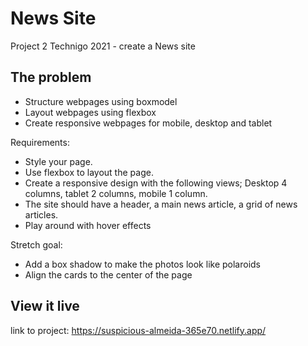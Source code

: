 # News Site

Project 2 Technigo 2021 - create a News site

## The problem

- Structure webpages using boxmodel
- Layout webpages using flexbox
- Create responsive webpages for mobile, desktop and tablet

Requirements: 
- Style your page.
- Use flexbox to layout the page.
- Create a responsive design with the following views; Desktop 4 columns, tablet 2 columns, mobile 1 column.
- The site should have a header, a main news article, a grid of news articles.
- Play around with hover effects

Stretch goal: 
- Add a box shadow to make the photos look like polaroids
- Align the cards to the center of the page

## View it live
link to project: https://suspicious-almeida-365e70.netlify.app/
